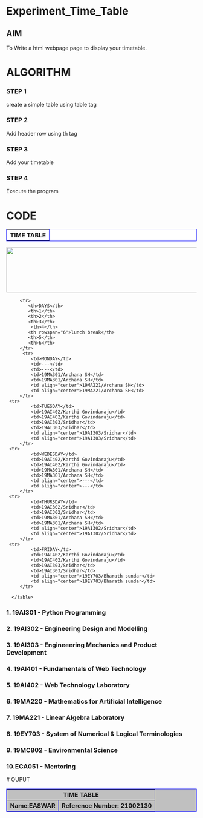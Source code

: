 # Experiment_Time_Table

## AIM
To Write a html webpage page to display your timetable.

# ALGORITHM
### STEP 1
create a simple table using table tag
### STEP 2
Add header row using th tag
### STEP 3
Add your timetable
### STEP 4
Execute the program

# CODE
<!DOCTYPE html>
<html>

   <head>
      <title>TIME TABLE</title>
   </head>
	
   <body>
      <table border = "1" cellspacing="1" bordercolor="blue" bgcolor="white">
         <tr>
            <th colspan="8">TIME TABLE</th>
	 <table border = "1" cellspacing="1" bordercolor="blue" bgcolor="silver">
<img src="C:\Users\Administrator\Desktop\timetable\timetable\logo.png" width="550" height="120">
 <tr>
 <th colspan="8">TIME TABLE</th>
 </tr>
 <tr>
<th colspan="4">Name:EASWAR</th>
<th colspan="4">Reference Number: 21002130</th>
         </tr>
         
         <tr>
            <th>DAYS</th>
            <th>1</th>
            <th>2</th>
            <th>3</th>
             <th>4</th>
            <th rowspan="6">lunch break</th>
            <th>5</th>
            <th>6</th>
         </tr>
          <tr>
             <td>MONDAY</td>
             <td>---</td>
             <td>---</td>
             <td>19MA301/Archana SH</td>
             <td>19MA301/Archana SH</td>
             <td align="center">19MA221/Archana SH</td>
             <td align="center">19MA221/Archana SH</td>
         </tr>
	 <tr>
             <td>TUESDAY</td>
             <td>19AI402/Karthi Govindaraju</td>
             <td>19AI402/Karthi Govindaraju</td>
             <td>19AI303/Sridhar</td>
             <td>19AI303/Sridhar</td>
             <td align="center">19AI303/Sridhar</td>
             <td align="center">19AI303/Sridhar</td>
         </tr>
	 <tr>
             <td>WEDESDAY</td>
             <td>19AI402/Karthi Govindaraju</td>
             <td>19AI402/Karthi Govindaraju</td>
             <td>19MA301/Archana SH</td>
             <td>19MA301/Archana SH</td>
             <td align="center">---</td>
             <td align="center">---</td>
         </tr>
	 <tr>
             <td>THURSDAY</td>
             <td>19AI302/Sridhar</td>
             <td>19AI302/Sridhar</td>
             <td>19MA301/Archana SH</td>
             <td>19MA301/Archana SH</td>
             <td align="center">19AI302/Sridhar</td>
             <td align="center">19AI302/Sridhar</td>
         </tr>
  	 <tr>
             <td>FRIDAY</td>
             <td>19AI402/Karthi Govindaraju</td>
             <td>19AI402/Karthi Govindaraju</td>
             <td>19AI303/Sridhar</td>
             <td>19AI303/Sridhar</td>
             <td align="center">19EY703/Bharath sundar</td>
             <td align="center">19EY703/Bharath sundar</td>
         </tr>
         
      </table>
<H3><align = "center">1. 19AI301 - Python Programming</align></H3>
<H3><align = "center">2. 19AI302 - Engineering Design and Modelling</align></H3>
<H3><align = "center">3. 19AI303 - Engineeering Mechanics and Product Development</align></H3>
<H3><align = "center">4. 19AI401 - Fundamentals of Web Technology</align></H3>
<H3><align = "center">5. 19AI402 - Web Technology Laboratory</align></H3>
<H3><align = "center">6. 19MA220 - Mathematics for Artificial Intelligence</align></H3>
<H3><align = "center">7. 19MA221 - Linear Algebra Laboratory</align></H3>
<H3><align = "center">8. 19EY703 - System of Numerical & Logical Terminologies</align></H3>
<H3><align = "center">9. 19MC802 - Environmental Science</align></H3>
<H3><align = "center">10.ECA051  - Mentoring</align></H3>
      
   </body>
</html>
# OUPUT
